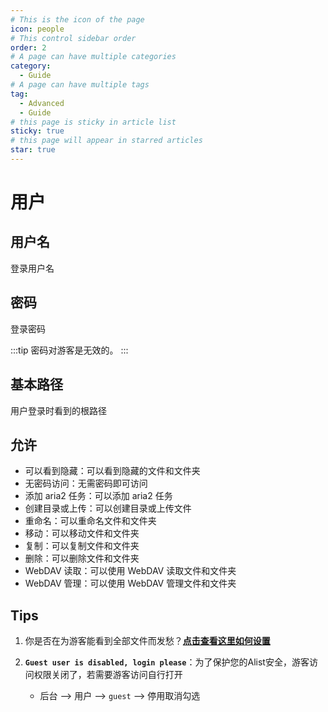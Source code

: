 ```yaml
---
# This is the icon of the page
icon: people
# This control sidebar order
order: 2
# A page can have multiple categories
category:
  - Guide
# A page can have multiple tags
tag:
  - Advanced
  - Guide
# this page is sticky in article list
sticky: true
# this page will appear in starred articles
star: true
---
```


# 用户

## **用户名**

登录用户名

## **密码**

登录密码

:::tip
密码对游客是无效的。
:::

## **基本路径**

用户登录时看到的根路径

## **允许**

- 可以看到隐藏：可以看到隐藏的文件和文件夹
- 无密码访问：无需密码即可访问
- 添加 aria2 任务：可以添加 aria2 任务
- 创建目录或上传：可以创建目录或上传文件
- 重命名：可以重命名文件和文件夹
- 移动：可以移动文件和文件夹
- 复制：可以复制文件和文件夹
- 删除：可以删除文件和文件夹
- WebDAV 读取：可以使用 WebDAV 读取文件和文件夹
- WebDAV 管理：可以使用 WebDAV 管理文件和文件夹

## **Tips**

1. 你是否在为游客能看到全部文件而发愁？[**点击查看这里如何设置**](../../faq/why.md#%E6%83%B3%E8%AE%A9%E6%B8%B8%E5%AE%A2%E7%99%BB%E5%BD%95%E5%90%8E%E6%89%8D%E8%83%BD%E7%9C%8B%E5%88%B0%E5%86%85%E5%AE%B9%E6%80%8E%E4%B9%88%E8%AE%BE%E7%BD%AE)

2. **`Guest user is disabled, login please`**：为了保护您的Alist安全，游客访问权限关闭了，若需要游客访问自行打开
   - 后台 --> 用户 --> `guest` --> 停用取消勾选